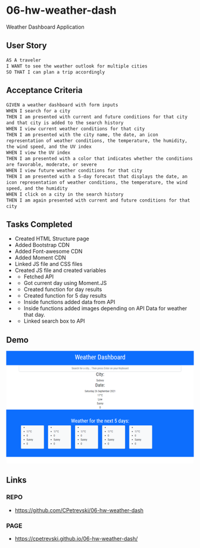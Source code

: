 # 06-hw-weather-dash
Weather Dashboard Application

## User Story

```
AS A traveler
I WANT to see the weather outlook for multiple cities
SO THAT I can plan a trip accordingly
```

## Acceptance Criteria

```
GIVEN a weather dashboard with form inputs
WHEN I search for a city
THEN I am presented with current and future conditions for that city and that city is added to the search history
WHEN I view current weather conditions for that city
THEN I am presented with the city name, the date, an icon representation of weather conditions, the temperature, the humidity, the wind speed, and the UV index
WHEN I view the UV index
THEN I am presented with a color that indicates whether the conditions are favorable, moderate, or severe
WHEN I view future weather conditions for that city
THEN I am presented with a 5-day forecast that displays the date, an icon representation of weather conditions, the temperature, the wind speed, and the humidity
WHEN I click on a city in the search history
THEN I am again presented with current and future conditions for that city
```

## Tasks Completed 

- Created HTML Structure page
- Added Bootstrap CDN
- Added Font-awesome CDN
- Added Moment CDN
- Linked JS file and CSS files
- Created JS file and created variables
- - Fetched API
- - Got current day using Moment.JS
- - Created function for day results
- - Created function for 5 day results
- - Inside functions added data from API
- - Inside functions added images depending on API Data for weather that day.
- - Linked search box to API

## Demo

<img src="./assets/images/demo.png">




## Links

### REPO
- https://github.com/CPetrevski/06-hw-weather-dash
### PAGE
- https://cpetrevski.github.io/06-hw-weather-dash/
